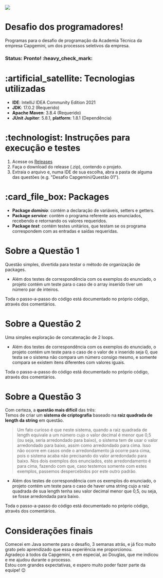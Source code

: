 <p>
  <img src="https://user-images.githubusercontent.com/79665665/154409190-de18a9c6-9941-472a-8362-25b2685ccd88.png">
</p>
<h1> Desafio dos programadores! </h1>
<p> Programas  para o desafio de programação  da Academia Técnica da empresa Capgemini, um dos processos seletivos da empresa.</p>
    
<h3>Status: Pronto! :heavy_check_mark: </h3>

<h1>:artificial_satellite: Tecnologias utilizadas</h1>

   - **IDE**: IntelliJ IDEA Community Edition 2021<br/>
   - **JDK**: 17.0.2 (Requerido)<br/>
   - **Apache Maven**: 3.8.4 (Requerido)<br/>
   - **JUnit Jupiter**: 5.8.1, **platform**: 1.8.1 (Dependência)

<h1>:technologist: Instruções para execução e testes</h1>

1. Acesse os [Releases](https://github.com/nguilherme010/Desafio-Capgemini-2022/releases)<br/>
2. Faça o download do release (.zip), contendo o projeto.<br/>
3. Extraia o arquivo e, numa IDE de sua escolha, abra a pasta de alguma das questões (e.g. "Desafio Capgemini/Questão 01").

<h1>:card_file_box: Packages</h1>

   - **Package _domínio_**: contém a declaração de variáveis, setters e getters.
   - **Package _service_**: contém o programa referente aos enunciados, recebendo e retornando os valores requeridos.
   - **Package _test_**: contém testes unitários, que testam se os programa correspondem com as entradas e saídas requeridas.

<h1>Sobre a Questão 1</h1>

Questão simples, divertida para testar o método de organização de packages.

  - Além dos testes de correspondência com os exemplos do enunciado, o projeto contém um teste para o caso de o array inserido tiver um número par de inteiros.

Toda o passo-a-passo do código está documentado no próprio código, através dos comentários.

<h1>Sobre a Questão 2</h1>

Uma simples exploração de concatenação de 2 loops.

  - Além dos testes de correspondência com os exemplos do enunciado, o projeto contém um teste para o caso de o valor de x inserido seja 0, que testa se o sistema não compara um número consigo mesmo, e somente compara se existem itens diferentes com valores iguais.

Toda o passo-a-passo do código está documentado no próprio código, através dos comentários.

<h1>Sobre a Questão 3</h1>

Com certeza, a __questão mais difícil__ das três: </br>Temos de criar um __sistema de criptografia__ baseado na __raiz quadrada de length da string__ em questão.

> Um fato curioso é que neste sistema, quando a raiz quadrada de length equivale a um número cujo o valor decimal é menor que 0,5 (ou seja, seria arredondado para baixo),
o sistema tem de usar o valor arredondado para baixo, assim como arredondado para cima. Isso não ocorre em casos onde o arredondamento já ocorre para cima, pois o sistema acaba não precisando do valor arredondado para baixo.
Nos dois exemplos dos enunciados, este arredondamento é para cima, fazendo com que, caso testemos somente com estes exemplos, passemos despercebidos por este outro padrão.</br>

  - Além dos testes de correspondência com os exemplos do enunciado, o projeto contém um teste para o caso de haver uma string cujo a raiz quadrada de sua length tenha seu valor decimal menor que 0,5, ou seja, se fosse arredondada para baixo.

Toda o passo-a-passo do código está documentado no próprio código, através dos comentários.

<h1> Considerações finais </h1>
Comecei em Java somente para o desafio, 3 semanas atrás, e já fico muito grato pelo aprendizado que essa experiência me proporcionou. </br>
Agradeço à todos da Capgemini, e em especial, ao Douglas, que me indicou e me ajudou durante o processo.</br>
Estou com grandes expectativas, e espero muito poder fazer parte da equipe! 😉

